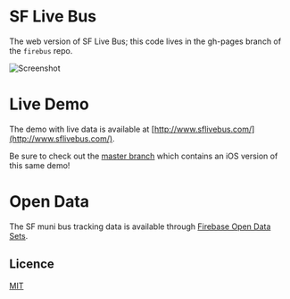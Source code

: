# SF Live Bus 

The web version of SF Live Bus; this code lives in the gh-pages branch of the `firebus` repo.

![Screenshot](http://i.imgur.com/aWcugTq.jpg)

# Live Demo
The demo with live data is available at [http://www.sflivebus.com/](http://www.sflivebus.com/).

Be sure to check out the [master branch](https://github.com/firebase/firebus)  which contains an iOS version of this same demo!

# Open Data
The SF muni bus tracking data is available through [Firebase Open Data Sets](https://www.firebase.com/docs/data/).

## Licence

[MIT](http://firebase.mit-license.org/)
